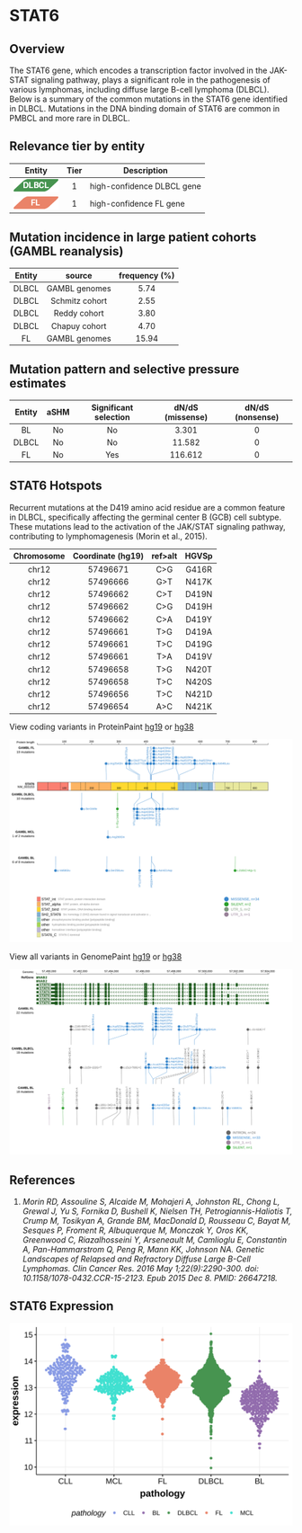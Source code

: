 # STAT6
## Overview
The STAT6 gene, which encodes a transcription factor involved in the JAK-STAT signaling pathway, plays a significant role in the pathogenesis of various lymphomas, including diffuse large B-cell lymphoma (DLBCL). Below is a summary of the common mutations in the STAT6 gene identified in DLBCL. Mutations in the DNA binding domain of STAT6 are common in PMBCL and more rare in DLBCL. 

## Relevance tier by entity

|Entity|Tier|Description                           |
|:------:|:----:|--------------------------------------|
|![DLBCL](images/icons/DLBCL_tier1.png) |1   |high-confidence DLBCL gene            |
|![FL](images/icons/FL_tier1.png)    |1   |high-confidence FL gene               |

## Mutation incidence in large patient cohorts (GAMBL reanalysis)

|Entity|source               |frequency (%)|
|:------:|:---------------------:|:-------------:|
|DLBCL |GAMBL genomes        | 5.74        |
|DLBCL |Schmitz cohort       | 2.55        |
|DLBCL |Reddy cohort         | 3.80        |
|DLBCL |Chapuy cohort        | 4.70        |
|FL    |GAMBL genomes        |15.94        |

## Mutation pattern and selective pressure estimates

|Entity|aSHM|Significant selection|dN/dS (missense)|dN/dS (nonsense)|
|:------:|:----:|:---------------------:|:----------------:|:----------------:|
|BL    |No  |No                   |  3.301         |0               |
|DLBCL |No  |No                   | 11.582         |0               |
|FL    |No  |Yes                  |116.612         |0               |




 ## STAT6 Hotspots

Recurrent mutations at the D419 amino acid residue are a common feature in DLBCL, specifically affecting the germinal center B (GCB) cell subtype. These mutations lead to the activation of the JAK/STAT signaling pathway, contributing to lymphomagenesis (Morin et al., 2015).

| Chromosome |Coordinate (hg19) | ref>alt | HGVSp | 
 | :---:| :---: | :--: | :---: |
| chr12 | 57496671 | C>G | G416R |
| chr12 | 57496666 | G>T | N417K |
| chr12 | 57496662 | C>T | D419N |
| chr12 | 57496662 | C>G | D419H |
| chr12 | 57496662 | C>A | D419Y |
| chr12 | 57496661 | T>G | D419A |
| chr12 | 57496661 | T>C | D419G |
| chr12 | 57496661 | T>A | D419V |
| chr12 | 57496658 | T>G | N420T |
| chr12 | 57496658 | T>C | N420S |
| chr12 | 57496656 | T>C | N421D |
| chr12 | 57496654 | A>C | N421K |

View coding variants in ProteinPaint [hg19](https://morinlab.github.io/LLMPP/GAMBL/STAT6_protein.html)  or [hg38](https://morinlab.github.io/LLMPP/GAMBL/STAT6_protein_hg38.html)

![image](images/proteinpaint/STAT6_NM_003153.svg)

View all variants in GenomePaint [hg19](https://morinlab.github.io/LLMPP/GAMBL/STAT6.html)  or [hg38](https://morinlab.github.io/LLMPP/GAMBL/STAT6_hg38.html)

![image](images/proteinpaint/STAT6.svg)

## References

1. *Morin RD, Assouline S, Alcaide M, Mohajeri A, Johnston RL, Chong L, Grewal J, Yu S, Fornika D, Bushell K, Nielsen TH, Petrogiannis-Haliotis T, Crump M, Tosikyan A, Grande BM, MacDonald D, Rousseau C, Bayat M, Sesques P, Froment R, Albuquerque M, Monczak Y, Oros KK, Greenwood C, Riazalhosseini Y, Arseneault M, Camlioglu E, Constantin A, Pan-Hammarstrom Q, Peng R, Mann KK, Johnson NA. Genetic Landscapes of Relapsed and Refractory Diffuse Large B-Cell Lymphomas. Clin Cancer Res. 2016 May 1;22(9):2290-300. doi: 10.1158/1078-0432.CCR-15-2123. Epub 2015 Dec 8. PMID: 26647218.*
## STAT6 Expression
![image](images/gene_expression/STAT6_by_pathology.svg)
<!-- ORIGIN: yildizActivatingSTAT6Mutations2015c -->
<!-- PMBL: ritzRecurrentMutationsSTAT62009a -->
<!-- FL: yildizActivatingSTAT6Mutations2015c -->
<!-- DLBCL: yildizActivatingSTAT6Mutations2015c -->
